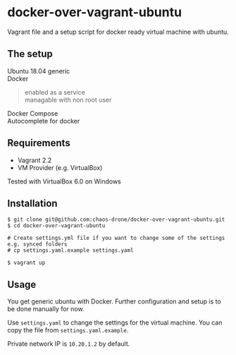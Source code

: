 # docker-over-vagrant-ubuntu
Vagrant file and a setup script for docker ready virtual machine with ubuntu.

## The setup
Ubuntu 18.04 generic  
Docker  
>enabled as a service  
>managable with non root user  

Docker Compose  
Autocomplete for docker

## Requirements
* Vagrant 2.2
* VM Provider (e.g. VirtualBox)

Tested with VirtualBox 6.0 on Windows

## Installation

```
$ git clone git@github.com:chaos-drone/docker-over-vagrant-ubuntu.git
$ cd docker-over-vagrant-ubuntu

# Create settings.yml file if you want to change some of the settings e.g. synced folders
# cp settings.yaml.example settings.yaml

$ vagrant up
```

## Usage
You get generic ubuntu with Docker. Further configuration and setup is to be done manually for now.

Use `settings.yaml` to change the settings for the virtual machine. You can copy the file from `settings.yaml.example`.

Private network IP is `10.20.1.2` by default.
